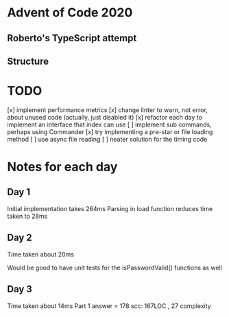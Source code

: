 # Advent of Code 2020
## Roberto's TypeScript attempt

## Structure

# TODO
[x] implement performance metrics
[x] change linter to warn, not error, about unused code (actually, just disabled it)
[x] refactor each day to implement an interface that index can use
[ ] implement sub commands, perhaps using Commander
[x] try implementing a pre-star or file loading method
[ ] use async file reading
[ ] neater solution for the timing code

# Notes for each day
## Day 1
Initial implementation takes 264ms
Parsing in load function reduces time taken to 28ms

## Day 2
Time taken about 20ms

Would be good to have unit tests for the isPasswordValid() functions as well

## Day 3
Time taken about 14ms
Part 1 answer = 178
scc: 167LOC , 27 complexity
